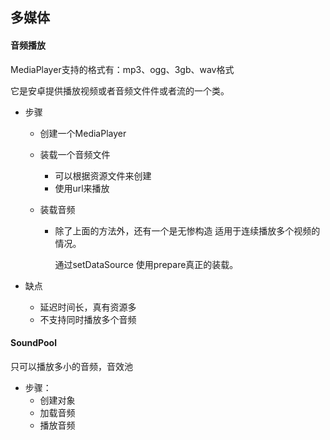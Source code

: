 ## 多媒体

#### 音频播放 

MediaPlayer支持的格式有：mp3、ogg、3gb、wav格式

它是安卓提供播放视频或者音频文件件或者流的一个类。

- 步骤

  - 创建一个MediaPlayer

  - 装载一个音频文件

    - 可以根据资源文件来创建
    - 使用url来播放

  - 装载音频

    - 除了上面的方法外，还有一个是无惨构造     适用于连续播放多个视频的情况。

      通过setDataSource  使用prepare真正的装载。

- 缺点

  - 延迟时间长，真有资源多
  - 不支持同时播放多个音频

#### SoundPool

只可以播放多小的音频，音效池

- 步骤：
  - 创建对象
  - 加载音频
  - 播放音频
